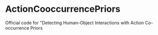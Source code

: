# ActionCooccurrencePriors
Official code for "Detecting Human-Object Interactions with Action Co-occurrence Priors
